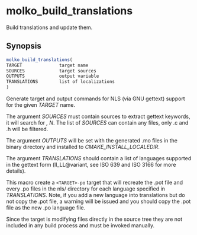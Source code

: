 # molko_build_translations

Build translations and update them.

## Synopsis

```cmake
molko_build_translations(
TARGET              target name
SOURCES             target sources
OUTPUTS             output variable
TRANSLATIONS        list of localizations
)
```

Generate target and output commands for NLS (via GNU gettext) support for the
given *TARGET* name.

The argument *SOURCES* must contain sources to extract gettext keywords, it
will search for _, N_. The list of *SOURCES* can contain any files, only .c
and .h will be filtered.

The argument *OUTPUTS* will be set with the generated .mo files in the binary
directory and installed to *CMAKE_INSTALL_LOCALEDIR*.

The argument *TRANSLATIONS* should contain a list of languages supported in the
gettext form (ll_LL@variant, see ISO 639 and ISO 3166 for more details).

This macro create a `<TARGET>-po` target that will recreate the .pot file and
every .po files in the nls/ directory for each language specified in
*TRANSLATIONS*. Note, if you add a new language into translations but do not
copy the .pot file, a warning will be issued and you should copy the .pot
file as the new .po language file.

Since the target is modifying files directly in the source tree they are not
included in any build process and must be invoked manually.

